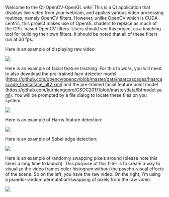 Welcome to the Qt-OpenCV-OpenGL wiki! This is a Qt application that displays live video from your webcam, and applies various video processing routines, namely OpenCV filters. However, unlike OpenCV which is CUDA centric, this project makes use of OpenGL shaders to replace as much of the CPU-based OpenCV filters. Users should see this project as a teaching tool for building their own filters. It should be noted that all of these filters run at 30 fps.

Here is an example of displaying raw video:

![](https://github.com/drhalftone/Qt-OpenCV-OpenGL/blob/master/Images/ScreenShot01.jpg)

Here is an example of facial feature tracking.  For this to work, you will need to also download the pre-trained face detector model (https://github.com/opencv/opencv/blob/master/data/haarcascades/haarcascade_frontalface_alt2.xml) and the pre-trained facial feature point model (https://github.com/kurnianggoro/GSOC2017/blob/master/data/lbfmodel.yaml).  You will be prompted by a file dialog to locate these files on you system.

![](https://github.com/drhalftone/Qt-OpenCV-OpenGL/blob/master/Images/ScreenShot05.jpg)

Here is an example of Harris feature detection:

![](https://github.com/drhalftone/Qt-OpenCV-OpenGL/blob/master/Images/ScreenShot04.jpg)

Here is an example of Sobel edge detection:

![](https://github.com/drhalftone/Qt-OpenCV-OpenGL/blob/master/Images/ScreenShot02.jpg)

Here is an example of randomly swapping pixels around (please note this takes a long time to launch).  This purpose of this filter is to create a way to visualize the video frames color histogram without the psycho-visual effects of the scene.  So on the left, you have the raw video. On the right, I'm using a psuedo-random permutation/swapping of pixels from the raw video.

![](https://github.com/drhalftone/Qt-OpenCV-OpenGL/blob/master/Images/ScreenShot03.jpg)
